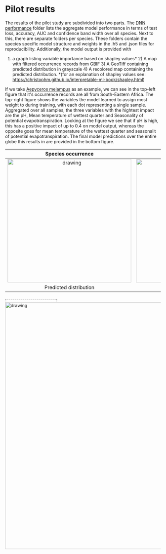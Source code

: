 ﻿# Pilot results

The results of the pilot study are subdivided into two parts. The [DNN performance](_DNN_performance) folder lists the aggregate model performance in terms of test loss, accuracy, AUC and confidence band width over all species.
Next to this, there are separate folders per species. These folders contain the species specific model structure and weights in the .h5 and .json files for reproducibility. Additionally, the model output is provided with 
1) a graph listing variable importance based on shapley values* 2) A map with filtered occurrence records from GBIF 3) A GeoTiff containing predicted distribution in grayscale 4) A recolored map containing the predicted distribution.
*(for an explanation of shapley values see: https://christophm.github.io/interpretable-ml-book/shapley.html)


If we take [Aepyceros melampus](Aepyceros_melampus) as an example, we can see in the top-left figure that it's occurrence records are all from South-Eastern Africa. The top-right figure shows the variables the model learned to assign
most weight to during training, with each dot representing a single sample. Aggregated over all samples, the three variables with the hightest impact are the pH, Mean temperature of wettest quarter and Seasonality of potential evapotranspiration. 
Looking at the figure we see that if pH is high, this has a positive impact of up to 0.4 on model output, whereas the opposite goes for mean temperature of the wettest quarter and seasonalit of potential evapotranspiration. The final
model predictions over the entire globe this results in are provided in the bottom figure.

| Species occurrence             |  Variable importance |
:-------------------------:|:-------------------------:
<img src="https://github.com/naturalis/trait-geo-diverse-dl/blob/master/pilot/results/Aepyceros_melampus/Aepyceros_melampus_occurrence_map.png" alt="drawing" width="400"/> |<img src="https://github.com/naturalis/trait-geo-diverse-dl/blob/master/pilot/results/Aepyceros_melampus/Aepyceros_melampus_feature_impact.png" alt="drawing" width="400"/>
| Predicted distribution            |
:-------------------------:
<img src="https://github.com/naturalis/trait-geo-diverse-dl/blob/master/pilot/results/Aepyceros_melampus/Aepyceros_melampus_predicted_map_color.png" alt="drawing" width="800"/> 